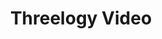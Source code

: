 ---
rank: 1
role: "Web Dev"
type: web-dev
title: "Threelogy Video"
image: "threelogyvideo.jpg"
link: "www.threelogyvideo.com"
bg-color: "2aa78f"
---
